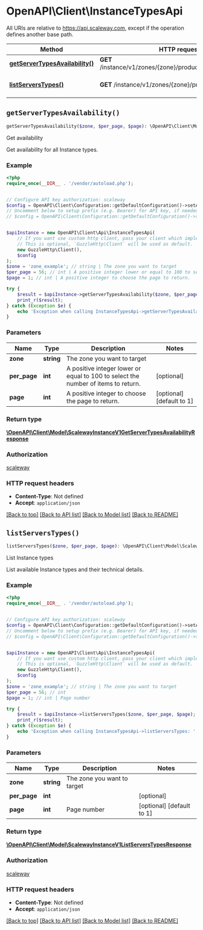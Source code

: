 # OpenAPI\Client\InstanceTypesApi

All URIs are relative to https://api.scaleway.com, except if the operation defines another base path.

| Method | HTTP request | Description |
| ------------- | ------------- | ------------- |
| [**getServerTypesAvailability()**](InstanceTypesApi.md#getServerTypesAvailability) | **GET** /instance/v1/zones/{zone}/products/servers/availability | Get availability |
| [**listServersTypes()**](InstanceTypesApi.md#listServersTypes) | **GET** /instance/v1/zones/{zone}/products/servers | List Instance types |


## `getServerTypesAvailability()`

```php
getServerTypesAvailability($zone, $per_page, $page): \OpenAPI\Client\Model\ScalewayInstanceV1GetServerTypesAvailabilityResponse
```

Get availability

Get availability for all Instance types.

### Example

```php
<?php
require_once(__DIR__ . '/vendor/autoload.php');


// Configure API key authorization: scaleway
$config = OpenAPI\Client\Configuration::getDefaultConfiguration()->setApiKey('X-Auth-Token', 'YOUR_API_KEY');
// Uncomment below to setup prefix (e.g. Bearer) for API key, if needed
// $config = OpenAPI\Client\Configuration::getDefaultConfiguration()->setApiKeyPrefix('X-Auth-Token', 'Bearer');


$apiInstance = new OpenAPI\Client\Api\InstanceTypesApi(
    // If you want use custom http client, pass your client which implements `GuzzleHttp\ClientInterface`.
    // This is optional, `GuzzleHttp\Client` will be used as default.
    new GuzzleHttp\Client(),
    $config
);
$zone = 'zone_example'; // string | The zone you want to target
$per_page = 56; // int | A positive integer lower or equal to 100 to select the number of items to return.
$page = 1; // int | A positive integer to choose the page to return.

try {
    $result = $apiInstance->getServerTypesAvailability($zone, $per_page, $page);
    print_r($result);
} catch (Exception $e) {
    echo 'Exception when calling InstanceTypesApi->getServerTypesAvailability: ', $e->getMessage(), PHP_EOL;
}
```

### Parameters

| Name | Type | Description  | Notes |
| ------------- | ------------- | ------------- | ------------- |
| **zone** | **string**| The zone you want to target | |
| **per_page** | **int**| A positive integer lower or equal to 100 to select the number of items to return. | [optional] |
| **page** | **int**| A positive integer to choose the page to return. | [optional] [default to 1] |

### Return type

[**\OpenAPI\Client\Model\ScalewayInstanceV1GetServerTypesAvailabilityResponse**](../Model/ScalewayInstanceV1GetServerTypesAvailabilityResponse.md)

### Authorization

[scaleway](../../README.md#scaleway)

### HTTP request headers

- **Content-Type**: Not defined
- **Accept**: `application/json`

[[Back to top]](#) [[Back to API list]](../../README.md#endpoints)
[[Back to Model list]](../../README.md#models)
[[Back to README]](../../README.md)

## `listServersTypes()`

```php
listServersTypes($zone, $per_page, $page): \OpenAPI\Client\Model\ScalewayInstanceV1ListServersTypesResponse
```

List Instance types

List available Instance types and their technical details.

### Example

```php
<?php
require_once(__DIR__ . '/vendor/autoload.php');


// Configure API key authorization: scaleway
$config = OpenAPI\Client\Configuration::getDefaultConfiguration()->setApiKey('X-Auth-Token', 'YOUR_API_KEY');
// Uncomment below to setup prefix (e.g. Bearer) for API key, if needed
// $config = OpenAPI\Client\Configuration::getDefaultConfiguration()->setApiKeyPrefix('X-Auth-Token', 'Bearer');


$apiInstance = new OpenAPI\Client\Api\InstanceTypesApi(
    // If you want use custom http client, pass your client which implements `GuzzleHttp\ClientInterface`.
    // This is optional, `GuzzleHttp\Client` will be used as default.
    new GuzzleHttp\Client(),
    $config
);
$zone = 'zone_example'; // string | The zone you want to target
$per_page = 56; // int
$page = 1; // int | Page number

try {
    $result = $apiInstance->listServersTypes($zone, $per_page, $page);
    print_r($result);
} catch (Exception $e) {
    echo 'Exception when calling InstanceTypesApi->listServersTypes: ', $e->getMessage(), PHP_EOL;
}
```

### Parameters

| Name | Type | Description  | Notes |
| ------------- | ------------- | ------------- | ------------- |
| **zone** | **string**| The zone you want to target | |
| **per_page** | **int**|  | [optional] |
| **page** | **int**| Page number | [optional] [default to 1] |

### Return type

[**\OpenAPI\Client\Model\ScalewayInstanceV1ListServersTypesResponse**](../Model/ScalewayInstanceV1ListServersTypesResponse.md)

### Authorization

[scaleway](../../README.md#scaleway)

### HTTP request headers

- **Content-Type**: Not defined
- **Accept**: `application/json`

[[Back to top]](#) [[Back to API list]](../../README.md#endpoints)
[[Back to Model list]](../../README.md#models)
[[Back to README]](../../README.md)
